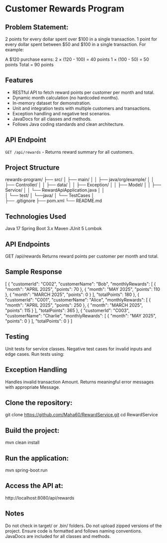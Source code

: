 # Customer Rewards Program

## Problem Statement:

2 points for every dollar spent over $100 in a single transaction.
1 point for every dollar spent between $50 and $100 in a single transaction.
For example:

A $120 purchase earns:
2 × (120 - 100) = 40 points
1 × (100 - 50) = 50 points
Total = 90 points

## Features
- RESTful API to fetch reward points per customer per month and total.
- Dynamic month calculation (no hardcoded months).
- In-memory dataset for demonstration.
- Unit and integration tests with multiple customers and transactions.
- Exception handling and negative test scenarios.
- JavaDocs for all classes and methods.
- Follows Java coding standards and clean architecture.

## API Endpoint
`GET /api/rewards` - Returns reward summary for all customers.

## Project Structure
rewards-program/
├── src/
│   ├── main/
│   │    ├── java/org/example/
│   │       ├── Controller/
│   │       ├── data/
│   │       ├── Exception/
│   │       ├── Model/
│   │       ├── Service/
│   │       └── RewardApiApplication.java
│   │   
│   └── test/
│       └──java/
│         └── TestCases
│      
├── .gitignore
├── pom.xml
└── README.md
## Technologies Used
Java 17
Spring Boot 3.x
Maven
JUnit 5
Lombok

## API Endpoints
GET /api/rewards
Returns reward points per customer per month and total.

## Sample Response
[
{
"customerId": "C002",
"customerName": "Bob",
"monthlyRewards": [
{
"month": "APRIL 2025",
"points": 70
},
{
"month": "MAY 2025",
"points": 110
},
{
"month": "MARCH 2025",
"points": 0
}
],
"totalPoints": 180
},
{
"customerId": "C001",
"customerName": "Alice",
"monthlyRewards": [
{
"month": "APRIL 2025",
"points": 250
},
{
"month": "MARCH 2025",
"points": 115
}
],
"totalPoints": 365
},
{
"customerId": "C003",
"customerName": "Charlie",
"monthlyRewards": [
{
"month": "MAY 2025",
"points": 0
}
],
"totalPoints": 0
}
]


## Testing
Unit tests for service classes.
Negative test cases for invalid inputs and edge cases.
Run tests using:


## Exception Handling
Handles invalid  transaction Amount.
Returns meaningful error messages with appropriate Message. 


## Clone the repository:

git clone https://github.com/Maha60/RewardService.git
cd RewardService

## Build the project:

mvn clean install


## Run the application:

mvn spring-boot:run


## Access the API at:

http://localhost:8080/api/rewards

## Notes
Do not check in target/ or .bin/ folders.
Do not upload zipped versions of the project.
Ensure code is formatted and follows naming conventions.
JavaDocs are included for all classes and methods.


